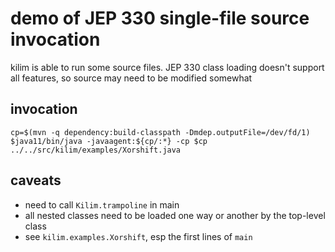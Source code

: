 # demo of JEP 330 single-file source invocation

kilim is able to run some source files.
JEP 330 class loading doesn't support all features, so source may need to be modified somewhat


## invocation

```
cp=$(mvn -q dependency:build-classpath -Dmdep.outputFile=/dev/fd/1)
$java11/bin/java -javaagent:${cp/:*} -cp $cp ../../src/kilim/examples/Xorshift.java
```


## caveats

- need to call `Kilim.trampoline` in main
- all nested classes need to be loaded one way or another by the top-level class
- see `kilim.examples.Xorshift`, esp the first lines of `main`


